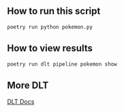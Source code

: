 ## How to run this script

```bash
poetry run python pokemon.py
```

## How to view results

```bash
poetry run dlt pipeline pokemon show
```

## More DLT

[DLT Docs](https://dlthub.com/docs/intro)